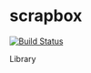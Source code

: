 # scrapbox

[![Build Status](https://travis-ci.org/HirotoShioi/toScrapbox.svg?branch=master)](https://travis-ci.org/HirotoShioi/toScrapbox)

Library